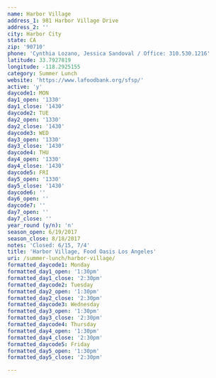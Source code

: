 ```yaml
---
name: Harbor Village
address_1: 981 Harbor Village Drive
address_2: ''
city: Harbor City
state: CA
zip: '90710'
phone: 'Cynthia Lozano, Jessica Sandoval / Office: 310.530.1216'
latitude: 33.7927819
longitude: -118.2925155
category: Summer Lunch
website: 'https://www.lafoodbank.org/sfsp/'
active: 'y'
daycode1: MON
day1_open: '1330'
day1_close: '1430'
daycode2: TUE
day2_open: '1330'
day2_close: '1430'
daycode3: WED
day3_open: '1330'
day3_close: '1430'
daycode4: THU
day4_open: '1330'
day4_close: '1430'
daycode5: FRI
day5_open: '1330'
day5_close: '1430'
daycode6: ''
day6_open: ''
daycode7: ''
day7_open: ''
day7_close: ''
year_round (y/n): 'n'
season_open: 6/19/2017
season_close: 8/18/2017
notes: 'Closed: 6/15, 7/4'
title: 'Harbor Village, Food Oasis Los Angeles'
uri: /summer-lunch/harbor-village/
formatted_daycode1: Monday
formatted_day1_open: '1:30pm'
formatted_day1_close: '2:30pm'
formatted_daycode2: Tuesday
formatted_day2_open: '1:30pm'
formatted_day2_close: '2:30pm'
formatted_daycode3: Wednesday
formatted_day3_open: '1:30pm'
formatted_day3_close: '2:30pm'
formatted_daycode4: Thursday
formatted_day4_open: '1:30pm'
formatted_day4_close: '2:30pm'
formatted_daycode5: Friday
formatted_day5_open: '1:30pm'
formatted_day5_close: '2:30pm'

---
```













